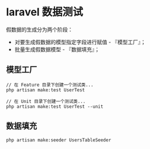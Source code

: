 # laravel 数据测试
假数据的生成分为两个阶段：
- 对要生成假数据的模型指定字段进行赋值 - 『模型工厂』；
- 批量生成假数据模型 - 『数据填充』；

## 模型工厂
```
// 在 Feature 目录下创建一个测试类...
php artisan make:test UserTest

// 在 Unit 目录下创建一个测试类...
php artisan make:test UserTest --unit
```
## 数据填充
```
php artisan make:seeder UsersTableSeeder
```